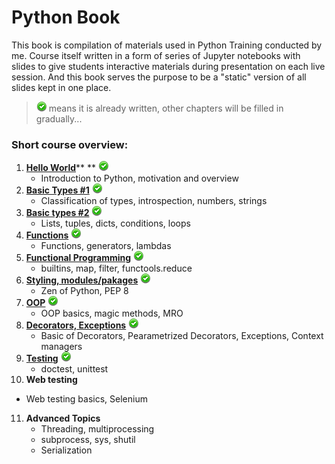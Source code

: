 # Python Book

This book is compilation of materials used in Python Training conducted by me. Course itself written in a form of series of Jupyter notebooks with slides to give students interactive materials during presentation on each live session. And this book serves the purpose to be a "static" version of all slides kept in one place.

> ![](assets/green_ok.png) means it is already written, other chapters will be filled in gradually...

### Short course overview:

1. [**Hello World**](/01-intro.md)** ** ![](assets/green_ok.png)
   * Introduction to Python, motivation and overview
2. [**Basic Types \#1**](/basic-types.md) ![](assets/green_ok.png)
   * Classification of types, introspection, numbers, strings
3. [**Basic types \#2**](/basic-types-part-2.md) ![](assets/green_ok.png)
   * Lists, tuples, dicts, conditions, loops
4. [**Functions**](/functions.md) ![](assets/green_ok.png)
   * Functions, generators, lambdas
5. [**Functional Programming**](/functional-programming.md)  ![](assets/green_ok.png)
   * builtins, map, filter, functools.reduce
6. [**Styling, modules/pakages**](/styling.md)  ![](assets/green_ok.png)
   * Zen of Python, PEP 8
7. [**OOP**](/oop.md)  ![](assets/green_ok.png)
   * OOP basics, magic methods, MRO
8. [**Decorators, Exceptions**](/decorators.md) ![](assets/green_ok.png)
   * Basic of Decorators, Pearametrized Decorators, Exceptions, Context managers
9. **[Testing](/testing.md)**  ![](assets/green_ok.png)
   * doctest, unittest
10. **Web testing**
   * Web testing basics, Selenium
11. **Advanced Topics**
    * Threading, multiprocessing
    * subprocess, sys, shutil
    * Serialization



